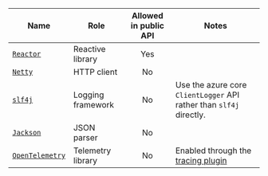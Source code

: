 | Name                                              | Role                | Allowed in public API | Notes |
|---------------------------------------------------|-------------------- |:---------------------:|-------|
| [`Reactor`](http://projectreactor.io)             | Reactive library    | Yes                   |       |
| [`Netty`](http://netty.io)                        | HTTP client         | No                    |       |
| [`slf4j`](http://slf4j.org)                       | Logging framework   | No                    | Use the azure core `ClientLogger` API rather than `slf4j` directly. |
| [`Jackson`](https://github.com/FasterXML/jackson) | JSON parser         | No                    |       |
| [`OpenTelemetry`](https://opentelemetry.io/)      | Telemetry library   | No                    | Enabled through the [tracing plugin](https://github.com/Azure/azure-sdk-for-java/tree/master/tracing) |
